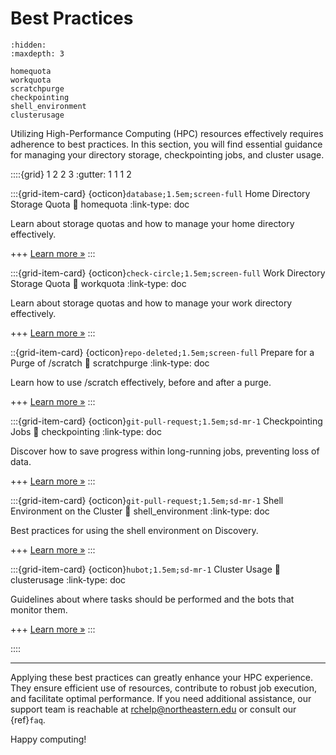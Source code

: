 # Best Practices

```{toctree}
:hidden:
:maxdepth: 3

homequota
workquota
scratchpurge
checkpointing
shell_environment
clusterusage
```

Utilizing High-Performance Computing (HPC) resources effectively requires adherence to best practices. In this section, you will find essential guidance for managing your directory storage, checkpointing jobs, and cluster usage.

::::{grid} 1 2 2 3
:gutter: 1 1 1 2

:::{grid-item-card} {octicon}`database;1.5em;screen-full` Home Directory Storage Quota
:link: homequota
:link-type: doc

Learn about storage quotas and how to manage your home directory effectively.

+++
[Learn more »](homequota)
:::

:::{grid-item-card} {octicon}`check-circle;1.5em;screen-full` Work Directory Storage Quota
:link: workquota
:link-type: doc

Learn about storage quotas and how to manage your work directory effectively.

+++
[Learn more »](workquota)
:::

::{grid-item-card} {octicon}`repo-deleted;1.5em;screen-full` Prepare for a Purge of /scratch
:link: scratchpurge
:link-type: doc

Learn how to use /scratch effectively, before and after a purge.

+++
[Learn more »](scratchpurge)
:::

:::{grid-item-card} {octicon}`git-pull-request;1.5em;sd-mr-1` Checkpointing Jobs
:link: checkpointing
:link-type: doc

Discover how to save progress within long-running jobs, preventing loss of data.

+++
[Learn more »](checkpointing)
:::

:::{grid-item-card} {octicon}`git-pull-request;1.5em;sd-mr-1` Shell Environment on the Cluster
:link: shell_environment
:link-type: doc

Best practices for using the shell environment on Discovery.

+++
[Learn more »](shell_environment)
:::

:::{grid-item-card} {octicon}`hubot;1.5em;sd-mr-1` Cluster Usage
:link: clusterusage
:link-type: doc

Guidelines about where tasks should be performed and the bots that monitor them.

+++
[Learn more »](clusterusage)
:::

::::

---

Applying these best practices can greatly enhance your HPC experience. They ensure efficient use of resources, contribute to robust job execution, and facilitate optimal performance. If you need additional assistance, our support team is reachable at <rchelp@northeastern.edu> or consult our {ref}`faq`.

Happy computing!
